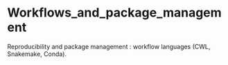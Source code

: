 # Workflows_and_package_management
Reproducibility and package management : workflow languages (CWL, Snakemake, Conda).
